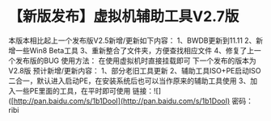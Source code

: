 # 【新版发布】虚拟机辅助工具V2.7版

本版本相比起上一个发布版V2.5新增/更新如下内容： 1、BWDB更新到11.11 2、新增一些Win8 Beta工具 3、重新整合了文件夹，方便查找相应文件 4、修复了上一个发布版的BUG 使用方法： 在使用虚拟机时直接挂载即可 下一个发布的版本为V2.8版 预计新增/更新内容： 1、部分老旧工具更新 2、辅助工具ISO+PE启动ISO二合一，默认进入启动PE，在安装系统后也可以当作原来的辅助工具使用 3、加入一些PE里面的工具，在平时即可使用 链接：!\[\]\([http://pan.baidu.com/s/1b1DooI](http://pan.baidu.com/s/1b1DooI) 密码：ribi

